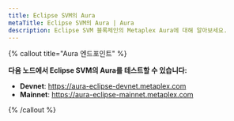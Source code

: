 ```yaml
---
title: Eclipse SVM의 Aura
metaTitle: Eclipse SVM의 Aura | Aura
description: Eclipse SVM 블록체인의 Metaplex Aura에 대해 알아보세요.
---
```


{% callout title="Aura 엔드포인트" %}

**다음 노드에서 Eclipse SVM의 Aura를 테스트할 수 있습니다:**
- **Devnet**: https://aura-eclipse-devnet.metaplex.com 
- **Mainnet**: https://aura-eclipse-mainnet.metaplex.com 

{% /callout %}